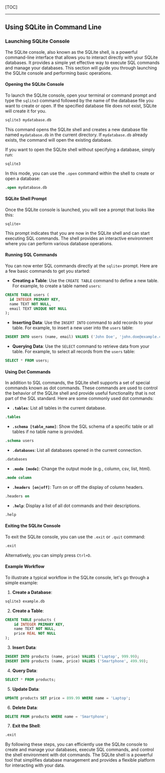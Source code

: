
[TOC]

***

## Using SQLite in Command Line

### Launching SQLite Console

The SQLite console, also known as the SQLite shell, is a powerful command-line interface that allows you to interact directly with your SQLite databases. It provides a simple yet effective way to execute SQL commands and manage your databases. This section will guide you through launching the SQLite console and performing basic operations.

#### Opening the SQLite Console

To launch the SQLite console, open your terminal or command prompt and type the `sqlite3` command followed by the name of the database file you want to create or open. If the specified database file does not exist, SQLite will create it for you.

```bash
sqlite3 mydatabase.db
```

This command opens the SQLite shell and creates a new database file named `mydatabase.db` in the current directory. If `mydatabase.db` already exists, the command will open the existing database.

If you want to open the SQLite shell without specifying a database, simply run:

```bash
sqlite3
```

In this mode, you can use the `.open` command within the shell to create or open a database:

```sql
.open mydatabase.db
```

#### SQLite Shell Prompt

Once the SQLite console is launched, you will see a prompt that looks like this:

```plaintext
sqlite>
```

This prompt indicates that you are now in the SQLite shell and can start executing SQL commands. The shell provides an interactive environment where you can perform various database operations.

#### Running SQL Commands

You can now enter SQL commands directly at the `sqlite>` prompt. Here are a few basic commands to get you started:

  - **Creating a Table**: Use the `CREATE TABLE` command to define a new table. For example, to create a table named `users`:

```sql
CREATE TABLE users (
  id INTEGER PRIMARY KEY,
  name TEXT NOT NULL,
  email TEXT UNIQUE NOT NULL
);
```

  - **Inserting Data**: Use the `INSERT INTO` command to add records to your table. For example, to insert a new user into the `users` table:

```sql
INSERT INTO users (name, email) VALUES ('John Doe', 'john.doe@example.com');
```

  - **Querying Data**: Use the `SELECT` command to retrieve data from your table. For example, to select all records from the `users` table:

```sql
SELECT * FROM users;
```

#### Using Dot Commands

In addition to SQL commands, the SQLite shell supports a set of special commands known as dot commands. These commands are used to control the behavior of the SQLite shell and provide useful functionality that is not part of the SQL standard. Here are some commonly used dot commands:

  - **`.tables`**: List all tables in the current database.

```sql
.tables
```

  - **`.schema [table_name]`**: Show the SQL schema of a specific table or all tables if no table name is provided.

```sql
.schema users
```

  - **`.databases`**: List all databases opened in the current connection.

```sql
.databases
```

  - **`.mode [mode]`**: Change the output mode (e.g., column, csv, list, html).

```sql
.mode column
```

  - **`.headers [on|off]`**: Turn on or off the display of column headers.

```sql
.headers on
```

  - **`.help`**: Display a list of all dot commands and their descriptions.

```sql
.help
```

#### Exiting the SQLite Console

To exit the SQLite console, you can use the `.exit` or `.quit` command:

```sql
.exit
```

Alternatively, you can simply press `Ctrl+D`.

#### Example Workflow

To illustrate a typical workflow in the SQLite console, let's go through a simple example:

  1. **Create a Database**:

```bash
sqlite3 example.db
```

  2. **Create a Table**:

```sql
CREATE TABLE products (
    id INTEGER PRIMARY KEY,
    name TEXT NOT NULL,
    price REAL NOT NULL
);
```

  3. **Insert Data**:

```sql
INSERT INTO products (name, price) VALUES ('Laptop', 999.99);
INSERT INTO products (name, price) VALUES ('Smartphone', 499.99);
```

  4. **Query Data**:

```sql
SELECT * FROM products;
```

  5. **Update Data**:

```sql
UPDATE products SET price = 899.99 WHERE name = 'Laptop';
```

  6. **Delete Data**:

```sql
DELETE FROM products WHERE name = 'Smartphone';
```

  7. **Exit the Shell**:

```sql
.exit
```

By following these steps, you can efficiently use the SQLite console to create and manage your databases, execute SQL commands, and control the shell environment with dot commands. The SQLite shell is a powerful tool that simplifies database management and provides a flexible platform for interacting with your data.
